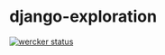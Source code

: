django-exploration
==================

[![wercker status](https://app.wercker.com/status/1214d2721a8067c769e57e263fba487e/m "wercker status")](https://app.wercker.com/project/bykey/1214d2721a8067c769e57e263fba487e)
